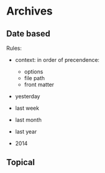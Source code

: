 # Archives

## Date based

Rules:

  * context: in order of precendence:
     - options
     - file path
     - front matter


* yesterday
* last week
* last month
* last year
* 2014

## Topical
